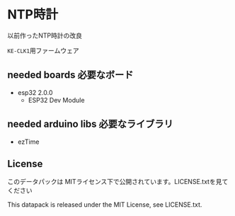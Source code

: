 # NTP時計

以前作ったNTP時計の改良

`KE-CLK1`用ファームウェア

## needed boards 必要なボード

- esp32 2.0.0
  - ESP32 Dev Module

## needed arduino libs 必要なライブラリ

- ezTime

## License

このデータパックは MITライセンス下で公開されています。LICENSE.txtを見てください

This datapack is released under the MIT License, see LICENSE.txt.